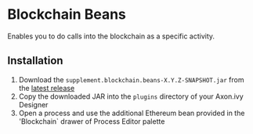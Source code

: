 # Blockchain Beans
Enables you to do calls into the blockchain as a specific activity.

## Installation
1. Download the `supplement.blockchain.beans-X.Y.Z-SNAPSHOT.jar` from the [latest release](https://github.com/ivy-supplements/bpm-beans/releases/latest)
2. Copy the downloaded JAR into the `plugins` directory of your Axon.ivy Designer
4. Open a process and use the additional Ethereum bean provided in the 'Blockchain` drawer of Process Editor palette
